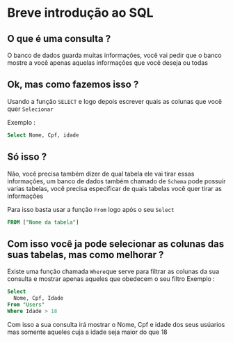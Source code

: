# Breve introdução ao SQL
## O que é uma consulta ?
O banco de dados guarda muitas informações, você vai pedir que o banco mostre a você apenas aquelas informações que você deseja ou todas
## Ok, mas como fazemos isso ? 
Usando a função ` SELECT ` e logo depois escrever quais as colunas que você quer `Selecionar`

Exemplo : 
```sql
Select Nome, Cpf, idade
````
## Só isso ? 
Não, você precisa também dizer de qual tabela ele vai tirar essas informações, um banco de dados também chamado de `Schema` pode possuir varias tabelas, você precisa especificar de quais tabelas você quer tirar as informações

Para isso basta usar a função `From` logo após o seu ```Select```
```sql
FROM ["Nome da tabela"]
```
## Com isso você ja pode selecionar as colunas das suas tabelas, mas como melhorar ?
Existe uma função chamada ``Where``que serve para filtrar as colunas da sua consulta e mostrar apenas aqueles que obedecem o seu filtro 
Exemplo :

```sql
Select 
  Nome, Cpf, Idade 
From "Users"
Where Idade > 18
````
Com isso a sua consulta irá mostrar o Nome, Cpf e idade dos seus usúarios mas somente aqueles cuja a idade seja maior do que 18


